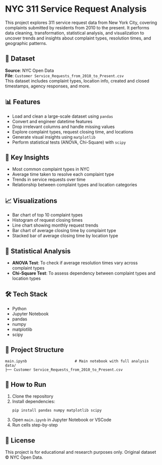 # NYC 311 Service Request Analysis

This project explores 311 service request data from New York City, covering complaints submitted by residents from 2010 to the present. It performs data cleaning, transformation, statistical analysis, and visualization to uncover trends and insights about complaint types, resolution times, and geographic patterns.

## 📁 Dataset

**Source**: NYC Open Data  
**File**: `Customer Service_Requests_from_2010_to_Present.csv`  
This dataset includes complaint types, location info, created and closed timestamps, agency responses, and more.

## 📊 Features

- Load and clean a large-scale dataset using `pandas`
- Convert and engineer datetime features
- Drop irrelevant columns and handle missing values
- Explore complaint types, request closing time, and locations
- Generate visual insights using `matplotlib`
- Perform statistical tests (ANOVA, Chi-Square) with `scipy`

## 📌 Key Insights

- Most common complaint types in NYC
- Average time taken to resolve each complaint type
- Trends in service requests over time
- Relationship between complaint types and location categories

## 📈 Visualizations

- Bar chart of top 10 complaint types
- Histogram of request closing times
- Line chart showing monthly request trends
- Bar chart of average closing time by complaint type
- Stacked bar of average closing time by location type

## 🧪 Statistical Analysis

- **ANOVA Test**: To check if average resolution times vary across complaint types
- **Chi-Square Test**: To assess dependency between complaint types and location types

## 🛠 Tech Stack

- Python
- Jupyter Notebook
- pandas
- numpy
- matplotlib
- scipy

## 📂 Project Structure

```
main.ipynb                      # Main notebook with full analysis
data/
├── Customer Service_Requests_from_2010_to_Present.csv
```

## 🚀 How to Run

1. Clone the repository
2. Install dependencies:  
   ```bash
   pip install pandas numpy matplotlib scipy
   ```
3. Open `main.ipynb` in Jupyter Notebook or VSCode
4. Run cells step-by-step

## 📝 License

This project is for educational and research purposes only. Original dataset © NYC Open Data.
